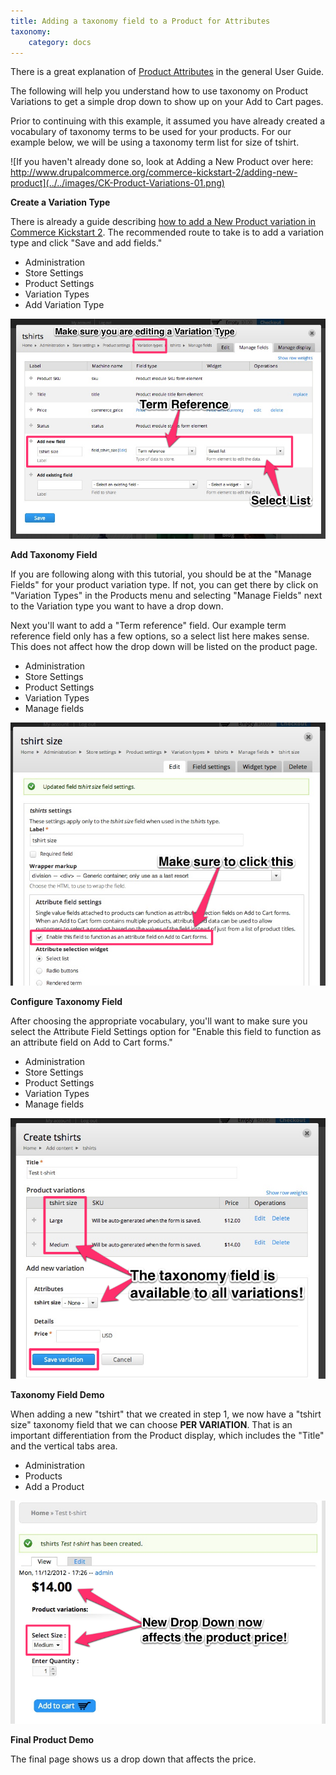 ```yaml
---
title: Adding a taxonomy field to a Product for Attributes
taxonomy:
    category: docs
---
```


<p>There is a great explanation of <a href="../../../user-guide/products/#product-attributes-variations">Product Attributes</a> in the general User Guide. </p>

<p>The following will help you understand how to use taxonomy on Product Variations to get a simple drop down to show up on your Add to Cart pages.</p>

<p>Prior to continuing with this example, it assumed you have already created a vocabulary of taxonomy terms to be used for your products. For our example below, we will be using a taxonomy term list for size of tshirt.</p>

![If you haven't already done so, look at Adding a New Product over here: http://www.drupalcommerce.org/commerce-kickstart-2/adding-new-product](../../images/CK-Product-Variations-01.png)

**Create a Variation Type**

<p>There is already a guide describing <a href="../adding-new-product">how to add a New Product variation in Commerce Kickstart 2</a>. The recommended route to take is to add a variation type and click "Save and add fields."</p>

<ul class="screenshot_breadcrumbs">
    <li class="first">Administration</li>
    <li>Store Settings</li>
    <li>Product Settings</li>
    <li>Variation Types</li>
    <li class="last">Add Variation Type</li>
</ul>

![Simply add a taxonomy field.](../../images/CK-Product-Variations-02.png)

**Add Taxonomy Field**

<p>If you are following along with this tutorial, you should be at the "Manage Fields" for your product variation type. If not, you can get there by click on "Variation Types" in the Products menu and selecting "Manage Fields" next to the Variation type you want to have a drop down.</p>
<p>Next you'll want to add a "Term reference" field. Our example term reference field only has a few options, so a select list here makes sense. This does not affect how the drop down will be listed on the product page.</p>


<ul class="screenshot_breadcrumbs">
    <li class="first">Administration</li>
    <li>Store Settings</li>
    <li>Product Settings</li>
    <li>Variation Types</li>
    <li class="last">Manage fields</li>
</ul>

![Simply configure a taxonomy field.](../../images/CK-Product-Variations-03.png)

**Configure Taxonomy Field**

<p>After choosing the appropriate vocabulary, you'll want to make sure you select the Attribute Field Settings option for "Enable this field to function as an attribute field on Add to Cart forms."</p>


<ul class="screenshot_breadcrumbs">
    <li class="first">Administration</li>
    <li>Store Settings</li>
    <li>Product Settings</li>
    <li>Variation Types</li>
    <li class="last">Manage fields</li>
</ul>

![Demonstrating the Taxonomy field.](../../images/CK-Product-Variations-04.png)

**Taxonomy Field Demo**

<p>When adding a new "tshirt" that we created in step 1, we now have a "tshirt size" taxonomy field that we can choose <strong>PER VARIATION</strong>. That is an important differentiation from the Product display, which includes the "Title" and the vertical tabs area.</p>

<ul class="screenshot_breadcrumbs">
    <li class="first">Administration</li>
    <li>Products</li>
    <li class="last">Add a Product</li>
</ul>

![The final page shows us a drop down that affects the price.](../../images/CK-Product-Variations-05.png)

**Final Product Demo**

<p>The final page shows us a drop down that affects the price.</p>
